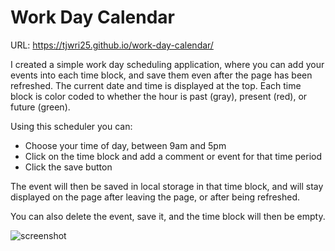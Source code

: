 # Work Day Calendar 

URL: https://tjwri25.github.io/work-day-calendar/

I created a simple work day scheduling application, where you can add your events into each time block, and save them even after the page has been refreshed. The current date and time is displayed at the top. Each time block is color coded to whether the hour is past (gray), present (red), or future (green). 

Using this scheduler you can: 
* Choose your time of day, between 9am and 5pm 
* Click on the time block and add a comment or event for that time period
* Click the save button 

The event will then be saved in local storage in that time block, and will stay displayed on the page after leaving the page, or after being refreshed. 

You can also delete the event, save it, and the time block will then be empty. 

![screenshot](https://user-images.githubusercontent.com/74884495/106536614-0bd0f080-64b6-11eb-8817-417d96bf96ec.png)


